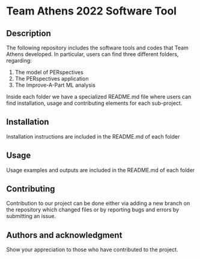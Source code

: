 # Team Athens 2022 Software Tool


## Description
The following repository includes the software tools and codes that Team Athens developed. In particular, 
users can find three different folders, regarding:

1. The model of PERspectives
2. The PERspectives application
3. The Improve-A-Part ML analysis

Inside each folder we have a specialized README.md file where users can find installation, usage and contributing 
elements for each sub-project. 

## Installation
Installation instructions are included in the README.md of each folder

## Usage
Usage examples and outputs are included in the README.md of each folder

## Contributing
Contribution to our project can be done either via adding a new branch on the repository which changed files
or by reporting bugs and errors by submitting an issue.

## Authors and acknowledgment
Show your appreciation to those who have contributed to the project.
